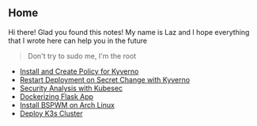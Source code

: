 ## Home
Hi there! Glad you found this notes! My name is Laz and I hope everything that I wrote here can help you in the future
> Don't try to sudo me, I'm the root

- [Install and Create Policy for Kyverno](/deploy-and-use-kyverno)
- [Restart Deployment on Secret Change with Kyverno](/restart-deployment-on-secret-change-using-kyverno)
- [Security Analysis with Kubesec](/security-analysis-kubesec)
- [Dockerizing Flask App](/dockerizing-flask-app)
- [Install BSPWM on Arch Linux](/install-bspwm-archlinux)
- [Deploy K3s Cluster](/kubernetes-using-k3s)